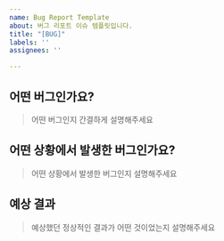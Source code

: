 ```yaml
---
name: Bug Report Template
about: 버그 리포트 이슈 템플릿입니다.
title: "[BUG]"
labels: ''
assignees: ''

---
```


## 어떤 버그인가요?

> 어떤 버그인지 간결하게 설명해주세요

## 어떤 상황에서 발생한 버그인가요?

> 어떤 상황에서 발생한 버그인지 설명해주세요

## 예상 결과

> 예상했던 정상적인 결과가 어떤 것이었는지 설명해주세요

